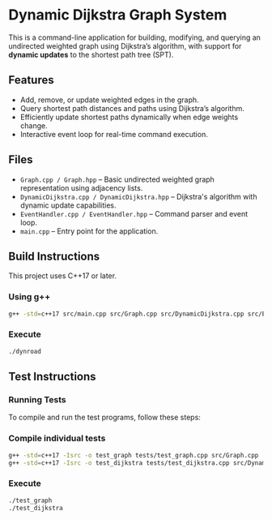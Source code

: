 # Dynamic Dijkstra Graph System

This is a command-line application for building, modifying, and querying an undirected weighted graph using Dijkstra’s algorithm, with support for **dynamic updates** to the shortest path tree (SPT).

## Features

- Add, remove, or update weighted edges in the graph.
- Query shortest path distances and paths using Dijkstra’s algorithm.
- Efficiently update shortest paths dynamically when edge weights change.
- Interactive event loop for real-time command execution.

## Files

- `Graph.cpp / Graph.hpp` – Basic undirected weighted graph representation using adjacency lists.
- `DynamicDijkstra.cpp / DynamicDijkstra.hpp` – Dijkstra's algorithm with dynamic update capabilities.
- `EventHandler.cpp / EventHandler.hpp` – Command parser and event loop.
- `main.cpp` – Entry point for the application.

## Build Instructions

This project uses C++17 or later.

### Using g++

```bash
g++ -std=c++17 src/main.cpp src/Graph.cpp src/DynamicDijkstra.cpp src/EventHandler.cpp -o dynroad
```

### Execute

```bash
./dynroad
```

## Test Instructions

### Running Tests

To compile and run the test programs, follow these steps:

### Compile individual tests

```bash
g++ -std=c++17 -Isrc -o test_graph tests/test_graph.cpp src/Graph.cpp
g++ -std=c++17 -Isrc -o test_dijkstra tests/test_dijkstra.cpp src/DynamicDijkstra.cpp src/Graph.cpp
```

### Execute
```bash
./test_graph
./test_dijkstra
```
